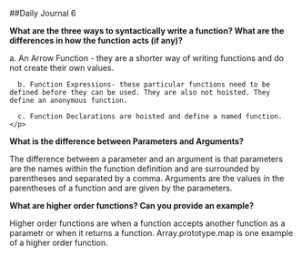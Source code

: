 ##Daily Journal 6


<b>What are the three ways to syntactically write a function? What are the differences in how the function acts (if any)?</b>

<p>a. An Arrow Function - they are a shorter way of writing functions and do not create their own values.
    
      b. Function Expressions- these particular functions need to be defined before they can be used. They are also not hoisted. They define an anonymous function.
      
      c. Function Declarations are hoisted and define a named function. </p>

<b>What is the difference between Parameters and Arguments?</b>

<p>The difference between a parameter and an argument is that parameters are the names within the function definition and are surrounded by parentheses and separated by a comma. Arguments are the values in the parentheses of a function and are given by the parameters. </p>

<b>What are higher order functions? Can you provide an example?</b>

<p>Higher order functions are when a function accepts another function as a parametr or when it returns a function. Array.prototype.map is one example of a higher order function.</p>